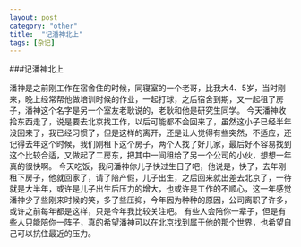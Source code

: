 ```yaml
---
layout: post
category: "other"
title:  "记潘神北上"
tags: [杂记]
---
```


###记潘神北上

  潘神是之前刚工作在宿舍住的时候，同寝室的一个老哥，比我大4、5岁，当时刚来，晚上经常帮他做培训时候的作业，一起打球，之后宿舍到期，又一起租了房子，潘神这个名字是另一个室友老耿说的，老耿和他是研究生同学。
今天潘神收拾东西走了，说是要去北京找工作，以后可能都不会回来了，虽然这小子已经半年没回来了，我已经习惯了，但是这样的离开，还是让人觉得有些突然，不适应，还记得去年这个时候，我们刚租下这个房子，两个人找了好几家，最后好不容易找到这个比较合适，又做起了二房东，把其中一间租给了另一个公司的小伙，想想一年真的很快啊。
今天吃饭，我问潘神你儿子快过生日了吧，他说是，快了，去年刚租下房子，他就回家了，请了陪产假，儿子出生，之后回来就出差去北京了，一待就是大半年，或许是儿子出生后压力的增大，也或许是工作的不顺心，这一年感觉潘神少了些刚来时候的笑，多了些压抑，今年因为种种的原因，公司离职了许多，或许之前每年都是这样，只是今年我比较关注吧。
有些人会陪你一辈子，但是有些人只能陪你一阵子，真的希望潘神可以在北京找到属于他的那个世界，也希望自己可以抗住最近的压力。
